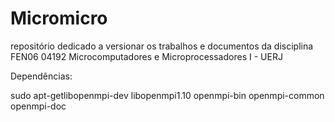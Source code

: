 # Micromicro
repositório dedicado a versionar os trabalhos e documentos da disciplina FEN06 04192 Microcomputadores e Microprocessadores I - UERJ

Dependências:

sudo apt-getlibopenmpi-dev libopenmpi1.10 openmpi-bin openmpi-common openmpi-doc